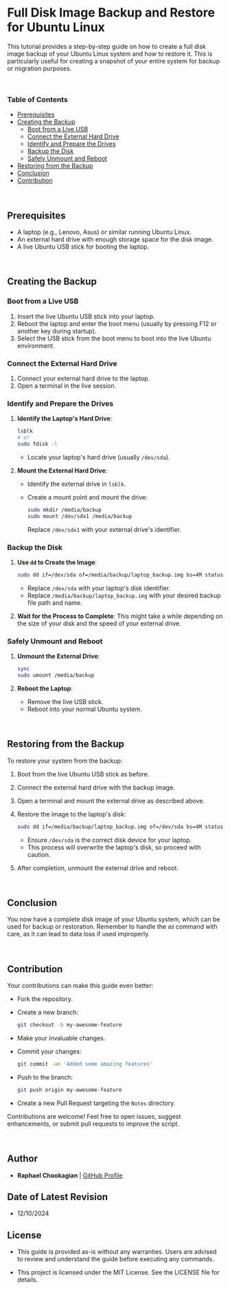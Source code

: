 <!-- <img src="../assets/disk_backup.png" alt="Alt Text" width="400"> -->

# **Full Disk Image Backup and Restore for Ubuntu Linux**

This tutorial provides a step-by-step guide on how to create a full disk image backup of your Ubuntu Linux system and how to restore it. This is particularly useful for creating a snapshot of your entire system for backup or migration purposes.

<br>

### **Table of Contents**

- [Prerequisites](#prerequisites)
- [Creating the Backup](#creating-the-backup)
  - [Boot from a Live USB](#boot-from-a-live-usb)
  - [Connect the External Hard Drive](#connect-the-external-hard-drive)
  - [Identify and Prepare the Drives](#identify-and-prepare-the-drives)
  - [Backup the Disk](#backup-the-disk)
  - [Safely Unmount and Reboot](#safely-unmount-and-reboot)
- [Restoring from the Backup](#restoring-from-the-backup)
- [Conclusion](#conclusion)
- [Contribution](#contribution)

<br>

## **Prerequisites**

- A laptop (e.g., Lenovo, Asus) or similar running Ubuntu Linux.
- An external hard drive with enough storage space for the disk image.
- A live Ubuntu USB stick for booting the laptop.

<br>

## **Creating the Backup**

### **Boot from a Live USB**

1. Insert the live Ubuntu USB stick into your laptop.
2. Reboot the laptop and enter the boot menu (usually by pressing F12 or another key during startup).
3. Select the USB stick from the boot menu to boot into the live Ubuntu environment.

### **Connect the External Hard Drive**

1. Connect your external hard drive to the laptop.
2. Open a terminal in the live session.

### **Identify and Prepare the Drives**

1. **Identify the Laptop's Hard Drive**:

   ```bash
   lsblk
   # or
   sudo fdisk -l
   ```

   - Locate your laptop's hard drive (usually `/dev/sda`).

2. **Mount the External Hard Drive**:
   - Identify the external drive in `lsblk`.
   - Create a mount point and mount the drive:

     ```bash
     sudo mkdir /media/backup
     sudo mount /dev/sdx1 /media/backup
     ```

     Replace `/dev/sdx1` with your external drive's identifier.

### **Backup the Disk**

1. **Use `dd` to Create the Image**:

   ```bash
   sudo dd if=/dev/sda of=/media/backup/laptop_backup.img bs=4M status=progress
   ```

   - Replace `/dev/sda` with your laptop's disk identifier.
   - Replace `/media/backup/laptop_backup.img` with your desired backup file path and name.

2. **Wait for the Process to Complete**: This might take a while depending on the size of your disk and the speed of your external drive.

### **Safely Unmount and Reboot**

1. **Unmount the External Drive**:

   ```bash
   sync
   sudo umount /media/backup
   ```

2. **Reboot the Laptop**:
   - Remove the live USB stick.
   - Reboot into your normal Ubuntu system.

<br>

## **Restoring from the Backup**

To restore your system from the backup:

1. Boot from the live Ubuntu USB stick as before.
2. Connect the external hard drive with the backup image.
3. Open a terminal and mount the external drive as described above.
4. Restore the image to the laptop's disk:

   ```bash
   sudo dd if=/media/backup/laptop_backup.img of=/dev/sda bs=4M status=progress
   ```

   - Ensure `/dev/sda` is the correct disk device for your laptop.
   - This process will overwrite the laptop's disk, so proceed with caution.

5. After completion, unmount the external drive and reboot.

<br>

## **Conclusion**

You now have a complete disk image of your Ubuntu system, which can be used for backup or restoration. Remember to handle the `dd` command with care, as it can lead to data loss if used improperly.

<br>

## **Contribution**

Your contributions can make this guide even better:

- Fork the repository.
- Create a new branch:

  ```bash
  git checkout -b my-awesome-feature
  ```

- Make your invaluable changes.
- Commit your changes:

  ```bash
  git commit -am 'Added some amazing features'
  ```

- Push to the branch:

  ```bash
  git push origin my-awesome-feature
  ```

- Create a new Pull Request targeting the `Notes` directory.

Contributions are welcome! Feel free to open issues, suggest enhancements, or submit pull requests to improve the script.

<br>

## **Author**

- **Raphael Chookagian** | [GitHub Profile](https://github.com/cesar-group)

## **Date of Latest Revision**

- 12/10/2024

## **License**

- This guide is provided as-is without any warranties. Users are advised to review and understand the guide before executing any commands.

- This project is licensed under the MIT License. See the LICENSE file for details.
